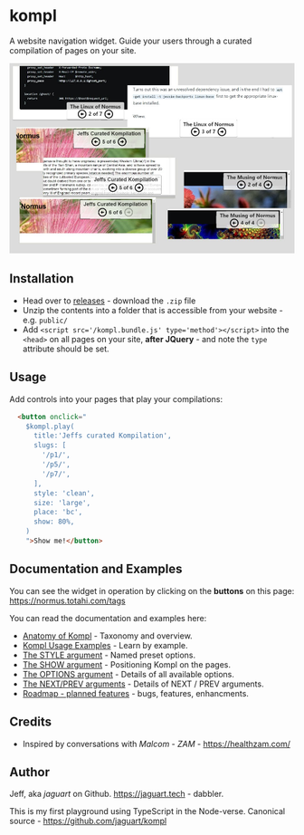 # kompl

A website navigation widget. Guide your users through a curated compilation of pages on your site.

![Kompilation in Action](doc/kompl-example-001.jpg)

## Installation

* Head over to [releases](https://github.com/jaguart/kompl/releases) - download the `.zip` file
* Unzip the contents into a folder that is accessible from your website - e.g. `public/`
* Add `<script src='/kompl.bundle.js' type='method'></script>` into the `<head>` on all pages on your site, **after JQuery** - and note the `type` attribute should be set.

## Usage

Add controls into your pages that play your compilations:

```html
  <button onclick="
    $kompl.play(
      title:'Jeffs curated Kompilation',
      slugs: [
        '/p1/',
        '/p5/',
        '/p7/',
      ],
      style: 'clean',
      size: 'large',
      place: 'bc',
      show: 80%,
    )
    ">Show me!</button>
```

## Documentation and Examples

You can see the widget in operation by clicking on the **buttons** on this page: https://normus.totahi.com/tags

You can read the documentation and examples here:
* [Anatomy of Kompl](doc/widget-anatomy.md) - Taxonomy and overview.
* [Kompl Usage Examples](doc/example-usage.md) - Learn by example.
* [The STYLE argument](doc/example-style.md) - Named preset options.
* [The SHOW argument](doc/example-show.md) - Positioning Kompl on the pages.
* [The OPTIONS argument](doc/example-options.md) - Details of all available options.
* [The NEXT/PREV arguments](doc/example-label.md) - Details of NEXT / PREV arguments.
* [Roadmap - planned features](doc/widget-roadmap.md) - bugs, features, enhancments.


## Credits

* Inspired by conversations with *Malcom - ZAM* - https://healthzam.com/

## Author

Jeff, aka *jaguart* on Github. https://jaguart.tech - dabbler.

This is my first playground using TypeScript in the Node-verse. Canonical source - https://github.com/jaguart/kompl
